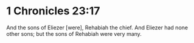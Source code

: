 # 1 Chronicles 23:17

And the sons of Eliezer [were], Rehabiah the chief. And Eliezer had none other sons; but the sons of Rehabiah were very many.